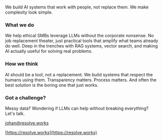 We build AI systems that work with people, not replace them. We make complexity look simple.

### What we do

We help ethical SMBs leverage LLMs without the corporate nonsense. No job replacement theater, just practical tools that amplify what teams already do well. Deep in the trenches with RAG systems, vector search, and making AI actually useful for solving real problems.

### How we think

AI should be a tool, not a replacement. We build systems that respect the humans using them. Transparency matters. Process matters. And often the best solution is the boring one that just works.

### Got a challenge?

Messy data? Wondering if LLMs can help without breaking everything? Let's talk.

[johan@resolve.works](mailto:johan@resolve.works)

[https://resolve.works](https://resolve.works)
